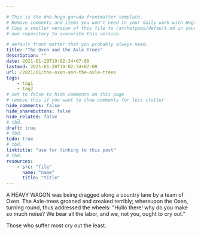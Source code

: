 ```yaml
---

# This is the dnb-hugo-garuda frontmatter template. 
# Remove comments and items you won't need in your daily work with Hugo.
# Copy a smaller version of this file to /archetypes/default.md in your
# own repository to overwrite this version.

# default front matter that you probably always need:
title: "The Oxen and the Axle Trees"
description: ""
date: 2021-01-20T19:02:34+07:00
lastmod: 2021-01-20T19:02:34+07:00
url: /2021/01/the-oxen-and-the-axle-trees
tags:
    - tag1
    - tag2
# set to false to hide comments on this page
# remove this if you want to show comments for less clutter
hide_comments: false
hide_sharebuttons: false
hide_related: false
# tbd.
draft: true
# tbd.
todo: true
# tbd.
linktitle: "use for linking to this post"
# tbd.
resources:
    - src: "file"
      name: "name"
      title: "title"
---
```

A HEAVY WAGON was being dragged along a country lane by a team of Oxen. The Axle-trees groaned and creaked terribly; whereupon the Oxen, turning round, thus addressed the wheels: “Hullo there! why do you make so much noise? We bear all the labor, and we, not you, ought to cry out.”

Those who suffer most cry out the least.

